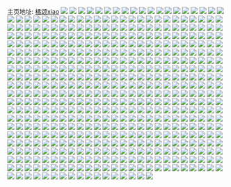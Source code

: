 主页地址: [橘颂xiao](https://weibo.com/u/1748708812) 
![](https://wx4.sinaimg.cn/mw2000/683b2dccly1ginzg2gzsbj23282ao4qt.jpg) 
![](https://wx4.sinaimg.cn/mw2000/683b2dccly1ginzg3g1fjj21hc0u0e81.jpg) 
![](https://wx4.sinaimg.cn/mw2000/683b2dccly1ginzgiecjvj23282ao4qu.jpg) 
![](https://wx4.sinaimg.cn/mw2000/683b2dccly1ginzg4kbxdj23282aox6r.jpg) 
![](https://wx4.sinaimg.cn/mw2000/683b2dccly1ginzg5xb0jj23282ao7wj.jpg) 
![](https://wx4.sinaimg.cn/mw2000/683b2dccly1ginzg8r77pj23282ao7wj.jpg) 
![](https://wx4.sinaimg.cn/mw2000/683b2dccly1ginzga0a7oj23282aox6q.jpg) 
![](https://wx4.sinaimg.cn/mw2000/683b2dccly1ginzgc9vyhj23282aokjm.jpg) 
![](https://wx4.sinaimg.cn/mw2000/683b2dccly1ginzgjbw60j23282aoqv6.jpg) 
![](https://wx4.sinaimg.cn/mw2000/683b2dccly1ginzgertktj23282ao7wj.jpg) 
![](https://wx4.sinaimg.cn/mw2000/683b2dccly1gimufckkmzj23282aox6p.jpg) 
![](https://wx4.sinaimg.cn/mw2000/683b2dccly1gimufe2y69j24cg39cu0z.jpg) 
![](https://wx4.sinaimg.cn/mw2000/683b2dccly1gimuff2u7xj23k02o0x6p.jpg) 
![](https://wx4.sinaimg.cn/mw2000/683b2dccly1gimuffwxvaj23k02o0x6p.jpg) 
![](https://wx4.sinaimg.cn/mw2000/683b2dccly1gimuflzprmj22ao328e86.jpg) 
![](https://wx4.sinaimg.cn/mw2000/683b2dccly1gimufgrvrsj22o03k0u0y.jpg) 
![](https://wx4.sinaimg.cn/mw2000/683b2dccly1gimufi2r20j22ao328kjp.jpg) 
![](https://wx4.sinaimg.cn/mw2000/683b2dccly1gimufkgob4j22ao328nph.jpg) 
![](https://wx4.sinaimg.cn/mw2000/683b2dccly1gimufnh5wrj23282ao4qt.jpg) 
![](https://wx4.sinaimg.cn/mw2000/683b2dccly1gikpgepx9mj23282aoe82.jpg) 
![](https://wx4.sinaimg.cn/mw2000/683b2dccly1gikpghofvuj23282aohdv.jpg) 
![](https://wx4.sinaimg.cn/mw2000/683b2dccly1gikpgka3pdj22io1w0x6s.jpg) 
![](https://wx4.sinaimg.cn/mw2000/683b2dccly1gijnzu9blbj22io1w07wk.jpg) 
![](https://wx4.sinaimg.cn/mw2000/683b2dccly1gijnzvn72kj22io1w04qr.jpg) 
![](https://wx4.sinaimg.cn/mw2000/683b2dccly1giiiyoftpfj22io1w0u0z.jpg) 
![](https://wx4.sinaimg.cn/mw2000/683b2dccly1giiiypvbexj22io1w0b2b.jpg) 
![](https://wx4.sinaimg.cn/mw2000/683b2dccly1giiiys1yrsj23282aox6q.jpg) 
![](https://wx4.sinaimg.cn/mw2000/683b2dccly1giiiyui6wej23282ao7wj.jpg) 
![](https://wx4.sinaimg.cn/mw2000/683b2dccly1giiiyws9sfj23282aoe83.jpg) 
![](https://wx4.sinaimg.cn/mw2000/683b2dccly1giiiyyjg7ij23282ao7wj.jpg) 
![](https://wx4.sinaimg.cn/mw2000/683b2dccly1giiiz0w880j23282aoqv6.jpg) 
![](https://wx4.sinaimg.cn/mw2000/683b2dccly1giiiz2hvozj23282ao7wj.jpg) 
![](https://wx4.sinaimg.cn/mw2000/683b2dccly1giiiz3vxe7j20u01hce81.jpg) 
![](https://wx4.sinaimg.cn/mw2000/683b2dccly1gienobnz1sj21hc0u0e81.jpg) 
![](https://wx4.sinaimg.cn/mw2000/683b2dccly1gienoczp8dj22io1w0e84.jpg) 
![](https://wx4.sinaimg.cn/mw2000/683b2dccly1gienoeggmpj22o03k0x6q.jpg) 
![](https://wx4.sinaimg.cn/mw2000/683b2dccly1gidny8hb0bj22io1w0kjn.jpg) 
![](https://wx4.sinaimg.cn/mw2000/683b2dccly1gidny9ye9hj23282aohdu.jpg) 
![](https://wx4.sinaimg.cn/mw2000/683b2dccly1gib1k1yysuj21hc1z4npe.jpg) 
![](https://wx4.sinaimg.cn/mw2000/683b2dccly1gib1k2ul9xj21hc1z4e82.jpg) 
![](https://wx4.sinaimg.cn/mw2000/683b2dccly1gib1k3xbpyj21hc1z47wi.jpg) 
![](https://wx4.sinaimg.cn/mw2000/683b2dccly1giaz5iqqkwj21hc0u0hdt.jpg) 
![](https://wx4.sinaimg.cn/mw2000/683b2dccly1gia3ablj0dj21w02iox6q.jpg) 
![](https://wx4.sinaimg.cn/mw2000/683b2dccly1gia3ad06jtj22ao2hi7wj.jpg) 
![](https://wx4.sinaimg.cn/mw2000/683b2dccly1gi2djl735hj21hc0u0qv5.jpg) 
![](https://wx4.sinaimg.cn/mw2000/683b2dccly1gi2djlu2mdj20u01hckjl.jpg) 
![](https://wx4.sinaimg.cn/mw2000/683b2dccly1gi2djmteelj22o03k0x6q.jpg) 
![](https://wx4.sinaimg.cn/mw2000/683b2dccly1gi2djostgnj22o03k0x6s.jpg) 
![](https://wx4.sinaimg.cn/mw2000/683b2dccly1gi2dlcnnftj23282ao7wj.jpg) 
![](https://wx4.sinaimg.cn/mw2000/683b2dccly1gi2djrvx07j23282aob2a.jpg) 
![](https://wx4.sinaimg.cn/mw2000/683b2dccly1gi2djqzgyfj23282aoe82.jpg) 
![](https://wx4.sinaimg.cn/mw2000/683b2dccly1gi2dju0mfqj23282aou0y.jpg) 
![](https://wx4.sinaimg.cn/mw2000/683b2dccly1gi2djpymnlj23282aox6p.jpg) 
![](https://wx4.sinaimg.cn/mw2000/683b2dccly1ghze4b1hfsj21z41hc4qq.jpg) 
![](https://wx4.sinaimg.cn/mw2000/683b2dccly1ghze4bhhesj21400u0119.jpg) 
![](https://wx4.sinaimg.cn/mw2000/683b2dccly1ghr9sm37mlj21hc0u0qv5.jpg) 
![](https://wx4.sinaimg.cn/mw2000/683b2dccly1ghr9so6577j23282aoe82.jpg) 
![](https://wx4.sinaimg.cn/mw2000/683b2dccly1ghr9sn52obj23282aohdu.jpg) 
![](https://wx4.sinaimg.cn/mw2000/683b2dccly1ghr9sqmlitj22ao328x6t.jpg) 
![](https://wx4.sinaimg.cn/mw2000/683b2dccly1ghr9ssfx33j23282aox6r.jpg) 
![](https://wx4.sinaimg.cn/mw2000/683b2dccly1ghr9stgjvhj20u01hcb29.jpg) 
![](https://wx4.sinaimg.cn/mw2000/683b2dccly1ghirv12t33j21hc0u0e81.jpg) 
![](https://wx4.sinaimg.cn/mw2000/683b2dccly1ghirv1pjn2j20u01hce81.jpg) 
![](https://wx4.sinaimg.cn/mw2000/683b2dccly1ghirv6dvj9j23282ao4qr.jpg) 
![](https://wx4.sinaimg.cn/mw2000/683b2dccly1ghirv4lbmjj23282aob2b.jpg) 
![](https://wx4.sinaimg.cn/mw2000/683b2dccly1ghirv72m1ej20u01hcb29.jpg) 
![](https://wx4.sinaimg.cn/mw2000/683b2dccly1ghirv3hc8jj22io1w07wi.jpg) 
![](https://wx4.sinaimg.cn/mw2000/683b2dccly1ghirv8oh2fj22io1w04qs.jpg) 
![](https://wx4.sinaimg.cn/mw2000/683b2dccly1ghirvalg1cj22ao328nph.jpg) 
![](https://wx4.sinaimg.cn/mw2000/683b2dccly1ghirvcj3drj22io1w0qv8.jpg) 
![](https://wx4.sinaimg.cn/mw2000/683b2dccly1gh6pozq1y7j23282aoe82.jpg) 
![](https://wx4.sinaimg.cn/mw2000/683b2dccly1ggqmx6voolj21401hcx6p.jpg) 
![](https://wx4.sinaimg.cn/mw2000/683b2dccly1ggqmxa53zkj21401hcx6p.jpg) 
![](https://wx4.sinaimg.cn/mw2000/683b2dccly1ggqmxay8nmj20u01hce81.jpg) 
![](https://wx4.sinaimg.cn/mw2000/683b2dccly1ggqmxbs0wcj21hc0u0e81.jpg) 
![](https://wx4.sinaimg.cn/mw2000/683b2dccly1ggqmx904boj22io1w0u10.jpg) 
![](https://wx4.sinaimg.cn/mw2000/683b2dccly1ggqmxcz5pmj20u01hchdt.jpg) 
![](https://wx4.sinaimg.cn/mw2000/683b2dccly1ggqmyew3oxj21hc0u0b29.jpg) 
![](https://wx4.sinaimg.cn/mw2000/683b2dccly1ggqmyfzcr4j22ao328e82.jpg) 
![](https://wx4.sinaimg.cn/mw2000/683b2dccly1ggqmyh6q33j20u01hckjl.jpg) 
![](https://wx4.sinaimg.cn/mw2000/683b2dccly1ggmyqmbpbsj21401hcnpd.jpg) 
![](https://wx4.sinaimg.cn/mw2000/683b2dccly1ggmyqntt0zj22ao328npe.jpg) 
![](https://wx4.sinaimg.cn/mw2000/683b2dccly1ggmyqoi82tj21hc0u04qp.jpg) 
![](https://wx4.sinaimg.cn/mw2000/683b2dccly1ggmyqpgrquj21hc0u0qv5.jpg) 
![](https://wx4.sinaimg.cn/mw2000/683b2dccly1ggmyqscpdbj23282aokjo.jpg) 
![](https://wx4.sinaimg.cn/mw2000/683b2dccly1ggmyqqmgfrj22ao328npe.jpg) 
![](https://wx4.sinaimg.cn/mw2000/683b2dccly1ggmyqtjhvfj23282ao7wi.jpg) 
![](https://wx4.sinaimg.cn/mw2000/683b2dccly1ggmyqv7ybgj23282ao7wk.jpg) 
![](https://wx4.sinaimg.cn/mw2000/683b2dccly1ggmyqw6hmaj23282aoe82.jpg) 
![](https://wx4.sinaimg.cn/mw2000/683b2dccly1gg7aa5tbivj20u01401kx.jpg) 
![](https://wx4.sinaimg.cn/mw2000/683b2dccly1gg7aa6h99ej21400u01kx.jpg) 
![](https://wx4.sinaimg.cn/mw2000/683b2dccly1gg7aa7bqvtj21400u04qp.jpg) 
![](https://wx4.sinaimg.cn/mw2000/683b2dccly1gg7aa7qat7j20u01407hv.jpg) 
![](https://wx4.sinaimg.cn/mw2000/683b2dccly1gg7aa8ractj21o0190b2a.jpg) 
![](https://wx4.sinaimg.cn/mw2000/683b2dccly1gg7aa9xsnhj23282aoe82.jpg) 
![](https://wx4.sinaimg.cn/mw2000/683b2dccly1gg2akoivj2j21400u04qp.jpg) 
![](https://wx4.sinaimg.cn/mw2000/683b2dccly1gg2akljshlj21400u07wh.jpg) 
![](https://wx4.sinaimg.cn/mw2000/683b2dccly1gg2aklz6oaj21400u0b1o.jpg) 
![](https://wx4.sinaimg.cn/mw2000/683b2dccly1gg2akmiasbj21400u01kx.jpg) 
![](https://wx4.sinaimg.cn/mw2000/683b2dccly1gg2akn0z74j21400u04qp.jpg) 
![](https://wx4.sinaimg.cn/mw2000/683b2dccly1gg2akngt9wj21401hchdt.jpg) 
![](https://wx4.sinaimg.cn/mw2000/683b2dccly1gfrkkfm2kvj21400u04qp.jpg) 
![](https://wx4.sinaimg.cn/mw2000/683b2dccly1gfrkkg7y5gj21400u01kx.jpg) 
![](https://wx4.sinaimg.cn/mw2000/683b2dccly1gfrkkgppwrj21400u01kx.jpg) 
![](https://wx4.sinaimg.cn/mw2000/683b2dccly1gfqwlgnu0ij20u0140e79.jpg) 
![](https://wx4.sinaimg.cn/mw2000/683b2dccly1gfqwlh6rkgj21400u04qp.jpg) 
![](https://wx4.sinaimg.cn/mw2000/683b2dccly1gfqwljagboj22ao328b2c.jpg) 
![](https://wx4.sinaimg.cn/mw2000/683b2dccly1gfqwm7xvc3j20u01qcjxa.jpg) 
![](https://wx4.sinaimg.cn/mw2000/683b2dccly1gfqwlqirh2j21400u0afo.jpg) 
![](https://wx4.sinaimg.cn/mw2000/683b2dccly1gfqwlyb01aj21400u0dlq.jpg) 
![](https://wx4.sinaimg.cn/mw2000/683b2dccly1gfqwlkkjckj22ao328e82.jpg) 
![](https://wx4.sinaimg.cn/mw2000/683b2dccly1gfqwlrv1whj23282aonpd.jpg) 
![](https://wx4.sinaimg.cn/mw2000/683b2dccly1gfqwlvk5tsj22ao328e82.jpg) 
![](https://wx4.sinaimg.cn/mw2000/683b2dccly1gfqwlhpruwj20u01401kx.jpg) 
![](https://wx4.sinaimg.cn/mw2000/683b2dccly1gfqwlt9769j22ao328kjm.jpg) 
![](https://wx4.sinaimg.cn/mw2000/683b2dccly1gfqt29ln57j23282ao7wi.jpg) 
![](https://wx4.sinaimg.cn/mw2000/683b2dccly1gfqt2ag29nj23282ao1ky.jpg) 
![](https://wx4.sinaimg.cn/mw2000/683b2dccly1gfqt2c1bthj23282aox6q.jpg) 
![](https://wx4.sinaimg.cn/mw2000/683b2dccly1gfhqwtwuoij22ao328qv7.jpg) 
![](https://wx4.sinaimg.cn/mw2000/683b2dccly1gfhqwvdo6qj22ao328u0z.jpg) 
![](https://wx4.sinaimg.cn/mw2000/683b2dccly1gfhqww78twj21400u07sh.jpg) 
![](https://wx4.sinaimg.cn/mw2000/683b2dccly1gfhqwwiq6bj21400u0442.jpg) 
![](https://wx4.sinaimg.cn/mw2000/683b2dccly1gfhqwxhvn9j21400u0qks.jpg) 
![](https://wx4.sinaimg.cn/mw2000/683b2dccly1gfhqwx2staj21400u078n.jpg) 
![](https://wx4.sinaimg.cn/mw2000/683b2dccly1gfhqwyqe11j21hc140b29.jpg) 
![](https://wx4.sinaimg.cn/mw2000/683b2dccly1gfhqx05qmuj21401hchdt.jpg) 
![](https://wx4.sinaimg.cn/mw2000/683b2dccly1gfhqx2vxv7j20qo0k0tcm.jpg) 
![](https://wx4.sinaimg.cn/mw2000/683b2dccly1gfg04x43ssj23282ao7wi.jpg) 
![](https://wx4.sinaimg.cn/mw2000/683b2dccly1gfg04ybdvxj23282ao7wi.jpg) 
![](https://wx4.sinaimg.cn/mw2000/683b2dccly1gfajzyfgjdj21400u0b29.jpg) 
![](https://wx4.sinaimg.cn/mw2000/683b2dccly1gfak01ejssj22ao328hdz.jpg) 
![](https://wx4.sinaimg.cn/mw2000/683b2dccly1gfak036de2j23282ao7wm.jpg) 
![](https://wx4.sinaimg.cn/mw2000/683b2dccly1gfak04g0nlj23282ao1kz.jpg) 
![](https://wx4.sinaimg.cn/mw2000/683b2dccly1gfak05grwhj22ao328e82.jpg) 
![](https://wx4.sinaimg.cn/mw2000/683b2dccly1gfak09d4lyj24cg39cu11.jpg) 
![](https://wx4.sinaimg.cn/mw2000/683b2dccly1gf7iiwmvlej22ao328kjq.jpg) 
![](https://wx4.sinaimg.cn/mw2000/683b2dccly1gf7iixt1mdj21400u0e4n.jpg) 
![](https://wx4.sinaimg.cn/mw2000/683b2dccly1gf7iiygje0j21400u01kx.jpg) 
![](https://wx4.sinaimg.cn/mw2000/683b2dccly1gf7iiyytyyj21400u0kcw.jpg) 
![](https://wx4.sinaimg.cn/mw2000/683b2dccly1gf7iizep86j21400u04mv.jpg) 
![](https://wx4.sinaimg.cn/mw2000/683b2dccly1gf7iiztldgj21400u0e3c.jpg) 
![](https://wx4.sinaimg.cn/mw2000/683b2dccly1gf6w8b7jpdj21400u0nob.jpg) 
![](https://wx4.sinaimg.cn/mw2000/683b2dccly1gf6w8bveewj20u0140tur.jpg) 
![](https://wx4.sinaimg.cn/mw2000/683b2dccly1gf6w8cuxd9j21400u01kx.jpg) 
![](https://wx4.sinaimg.cn/mw2000/683b2dccly1gf5zcer0l8j20u014076x.jpg) 
![](https://wx4.sinaimg.cn/mw2000/683b2dccly1gf5zcjbo4ej21400u0ad8.jpg) 
![](https://wx4.sinaimg.cn/mw2000/683b2dccly1gf5fkua2lxj23282ao7wm.jpg) 
![](https://wx4.sinaimg.cn/mw2000/683b2dccly1gf5fkvdpdxj23282aokjl.jpg) 
![](https://wx4.sinaimg.cn/mw2000/683b2dccly1gf5fkxrkvcj23282aohdy.jpg) 
![](https://wx4.sinaimg.cn/mw2000/683b2dccly1gf5fl02ek6j23282ao1l0.jpg) 
![](https://wx4.sinaimg.cn/mw2000/683b2dccly1gf5fl1otjsj24cg39c4qt.jpg) 
![](https://wx4.sinaimg.cn/mw2000/683b2dccly1gf5fl2sgt0j23282aoe82.jpg) 
![](https://wx4.sinaimg.cn/mw2000/683b2dccly1gf4kd3d0m4j21400u07a0.jpg) 
![](https://wx4.sinaimg.cn/mw2000/683b2dccly1gf4kbsdcc3j21400u01kx.jpg) 
![](https://wx4.sinaimg.cn/mw2000/683b2dccly1gf4kbswcnhj20u01401kx.jpg) 
![](https://wx4.sinaimg.cn/mw2000/683b2dccly1gf4kbtuq6bj20u01401kx.jpg) 
![](https://wx4.sinaimg.cn/mw2000/683b2dccly1gf4kcu9fn4j21400u0wl4.jpg) 
![](https://wx4.sinaimg.cn/mw2000/683b2dccly1gf4kcpk8y0j20qo0k078a.jpg) 
![](https://wx4.sinaimg.cn/mw2000/683b2dccly1gf4kbvizz3j22io1w0x6p.jpg) 
![](https://wx4.sinaimg.cn/mw2000/683b2dccly1gf4kbwka9gj22io1w0qv6.jpg) 
![](https://wx4.sinaimg.cn/mw2000/683b2dccly1gf4kbxr59nj22ao3281kz.jpg) 
![](https://wx4.sinaimg.cn/mw2000/683b2dccly1gezx676onij23282aou0x.jpg) 
![](https://wx4.sinaimg.cn/mw2000/683b2dccly1gezx61zt2rj22ao328hdu.jpg) 
![](https://wx4.sinaimg.cn/mw2000/683b2dccly1gezx62w94ij22ao328npe.jpg) 
![](https://wx4.sinaimg.cn/mw2000/683b2dccly1gezx63x5iej22ao328kjm.jpg) 
![](https://wx4.sinaimg.cn/mw2000/683b2dccly1gezx64zl7pj22ao328qv6.jpg) 
![](https://wx4.sinaimg.cn/mw2000/683b2dccly1gezx668mqfj23282aokjn.jpg) 
![](https://wx4.sinaimg.cn/mw2000/683b2dccly1gez6zrrkvuj20u01qcakz.jpg) 
![](https://wx4.sinaimg.cn/mw2000/683b2dccly1geyq9cshxej22ao328npe.jpg) 
![](https://wx4.sinaimg.cn/mw2000/683b2dccly1geyq9eumvuj22ao328kjm.jpg) 
![](https://wx4.sinaimg.cn/mw2000/683b2dccly1geyq9gf6zgj22ao328npe.jpg) 
![](https://wx4.sinaimg.cn/mw2000/683b2dccly1geyq9hz6gpj22ao328b2a.jpg) 
![](https://wx4.sinaimg.cn/mw2000/683b2dccly1geyq9irlprj21400u0qtc.jpg) 
![](https://wx4.sinaimg.cn/mw2000/683b2dccly1geyq9jho20j21400u01kx.jpg) 
![](https://wx4.sinaimg.cn/mw2000/683b2dccly1gewwnfyt3zj23282aohdv.jpg) 
![](https://wx4.sinaimg.cn/mw2000/683b2dccly1gewwnhbasgj23282aou0x.jpg) 
![](https://wx4.sinaimg.cn/mw2000/683b2dccly1gewwniqdg4j23282ao7wi.jpg) 
![](https://wx4.sinaimg.cn/mw2000/683b2dccly1gewwnj78uoj20qo0k0mzv.jpg) 
![](https://wx4.sinaimg.cn/mw2000/683b2dccly1gewwnjlmtcj20u01401c5.jpg) 
![](https://wx4.sinaimg.cn/mw2000/683b2dccly1gewwnk2f63j20u0140x5h.jpg) 
![](https://wx4.sinaimg.cn/mw2000/683b2dccly1gevc0yhp5cj22ao3284qr.jpg) 
![](https://wx4.sinaimg.cn/mw2000/683b2dccly1gevc10nw38j23282aoe82.jpg) 
![](https://wx4.sinaimg.cn/mw2000/683b2dccly1gevc0zq0s2j23282ao1kz.jpg) 
![](https://wx4.sinaimg.cn/mw2000/683b2dccly1gevc122e2vj239c4cg1l0.jpg) 
![](https://wx4.sinaimg.cn/mw2000/683b2dccly1gevc14a8ddj23282aokjm.jpg) 
![](https://wx4.sinaimg.cn/mw2000/683b2dccly1gevc1603ssj23282ao7wi.jpg) 
![](https://wx4.sinaimg.cn/mw2000/683b2dccly1getbwh7agej20u0140nmz.jpg) 
![](https://wx4.sinaimg.cn/mw2000/683b2dccly1getbwhmzwlj20u0140qtr.jpg) 
![](https://wx4.sinaimg.cn/mw2000/683b2dccly1getbwjmgytj20u0140x6l.jpg) 
![](https://wx4.sinaimg.cn/mw2000/683b2dccly1getbwioxgaj22ao328kjm.jpg) 
![](https://wx4.sinaimg.cn/mw2000/683b2dccly1gerrquysm2j20u0140qqt.jpg) 
![](https://wx4.sinaimg.cn/mw2000/683b2dccly1gerrqve6v7j20u0140h95.jpg) 
![](https://wx4.sinaimg.cn/mw2000/683b2dccly1gerrqvyax3j20u0140kg5.jpg) 
![](https://wx4.sinaimg.cn/mw2000/683b2dccly1geqfib9rquj23282aonpd.jpg) 
![](https://wx4.sinaimg.cn/mw2000/683b2dccly1geqficd8f0j23282aoqv5.jpg) 
![](https://wx4.sinaimg.cn/mw2000/683b2dccly1geqfid8n6aj23282aoqv5.jpg) 
![](https://wx4.sinaimg.cn/mw2000/683b2dccly1geoxrg4exyj215o1qiu0x.jpg) 
![](https://wx4.sinaimg.cn/mw2000/683b2dccly1gemq8ewfgkj21400u04qp.jpg) 
![](https://wx4.sinaimg.cn/mw2000/683b2dccly1gemq9303zrj21400u01kx.jpg) 
![](https://wx4.sinaimg.cn/mw2000/683b2dccly1gemq8i6s73j22ao328kjm.jpg) 
![](https://wx4.sinaimg.cn/mw2000/683b2dccly1gemq8gzor8j22ao328npg.jpg) 
![](https://wx4.sinaimg.cn/mw2000/683b2dccly1gemq92b369j21400u01kx.jpg) 
![](https://wx4.sinaimg.cn/mw2000/683b2dccly1gemqaw4e0ij20u0140kew.jpg) 
![](https://wx4.sinaimg.cn/mw2000/683b2dccly1gejwm0vebnj21400u01ka.jpg) 
![](https://wx4.sinaimg.cn/mw2000/683b2dccly1gejwm2snetj23282aou0z.jpg) 
![](https://wx4.sinaimg.cn/mw2000/683b2dccly1gejwm57td3j23282ao7wk.jpg) 
![](https://wx4.sinaimg.cn/mw2000/683b2dccly1gejwm6w9zmj22ao3281kz.jpg) 
![](https://wx4.sinaimg.cn/mw2000/683b2dccly1gejwm7u7h4j23282aoqv5.jpg) 
![](https://wx4.sinaimg.cn/mw2000/683b2dccly1gejwm8syomj22yi27wkjm.jpg) 
![](https://wx4.sinaimg.cn/mw2000/683b2dccly1gejwmabtt6j23282aou0z.jpg) 
![](https://wx4.sinaimg.cn/mw2000/683b2dccly1gejwmc734dj24cg39c1l0.jpg) 
![](https://wx4.sinaimg.cn/mw2000/683b2dccly1gejwmdtl0mj22ao3281l0.jpg) 
![](https://wx4.sinaimg.cn/mw2000/683b2dccly1geggxxlfkoj20u0140b0x.jpg) 
![](https://wx4.sinaimg.cn/mw2000/683b2dccly1geggy1y4a6j21400u0428.jpg) 
![](https://wx4.sinaimg.cn/mw2000/683b2dccly1geggxzci8qj23282ao4qr.jpg) 
![](https://wx4.sinaimg.cn/mw2000/683b2dccly1geggy0cl3aj23282ao4qq.jpg) 
![](https://wx4.sinaimg.cn/mw2000/683b2dccly1geggy3bv6wj23282aohdu.jpg) 
![](https://wx4.sinaimg.cn/mw2000/683b2dccly1geggy3y0wtj20u0140jwc.jpg) 
![](https://wx4.sinaimg.cn/mw2000/683b2dccly1gef234zjrlj231442xqv6.jpg) 
![](https://wx4.sinaimg.cn/mw2000/683b2dccly1gef2306nnfj21hc1z47wi.jpg) 
![](https://wx4.sinaimg.cn/mw2000/683b2dccly1gedvmo3tc0j21hc1z4npe.jpg) 
![](https://wx4.sinaimg.cn/mw2000/683b2dccly1gedvmpcqmmj21400u01kx.jpg) 
![](https://wx4.sinaimg.cn/mw2000/683b2dccly1gedvmpqo07j21400u04os.jpg) 
![](https://wx4.sinaimg.cn/mw2000/683b2dccly1gedvmq84umj20u01401kx.jpg) 
![](https://wx4.sinaimg.cn/mw2000/683b2dccly1gedvnhwaojj21400u0tb7.jpg) 
![](https://wx4.sinaimg.cn/mw2000/683b2dccly1gedvokc3dqj21400u0ter.jpg) 
![](https://wx4.sinaimg.cn/mw2000/683b2dccly1gec8n8cxkaj23282aonpd.jpg) 
![](https://wx4.sinaimg.cn/mw2000/683b2dccly1gebwypjiqmj20u01401kx.jpg) 
![](https://wx4.sinaimg.cn/mw2000/683b2dccly1gebm6g37vwj21hc1z47wi.jpg) 
![](https://wx4.sinaimg.cn/mw2000/683b2dccly1gebm6lgm0vj23282ao7wl.jpg) 
![](https://wx4.sinaimg.cn/mw2000/683b2dccly1gebm6iv946j24cg39c4qs.jpg) 
![](https://wx4.sinaimg.cn/mw2000/683b2dccly1gebm6nwqelj23282aokjp.jpg) 
![](https://wx4.sinaimg.cn/mw2000/683b2dccly1gebm6pm969j20u0140hdd.jpg) 
![](https://wx4.sinaimg.cn/mw2000/683b2dccly1gebm6rs5phj22ao328qv9.jpg) 
![](https://wx4.sinaimg.cn/mw2000/683b2dccly1ge9h786d80j21400u0qux.jpg) 
![](https://wx4.sinaimg.cn/mw2000/683b2dccly1ge9h78plzaj21400u0b29.jpg) 
![](https://wx4.sinaimg.cn/mw2000/683b2dccly1ge9h799925j21400u07wh.jpg) 
![](https://wx4.sinaimg.cn/mw2000/683b2dccly1ge9h79nex1j21400u01in.jpg) 
![](https://wx4.sinaimg.cn/mw2000/683b2dccly1ge9h7a7smej21400u07uz.jpg) 
![](https://wx4.sinaimg.cn/mw2000/683b2dccly1ge9h7aok2fj20u01404qp.jpg) 
![](https://wx4.sinaimg.cn/mw2000/683b2dccly1ge9h7k2g5wj21400u0wil.jpg) 
![](https://wx4.sinaimg.cn/mw2000/683b2dccly1ge9h7cojfoj22ao3284qq.jpg) 
![](https://wx4.sinaimg.cn/mw2000/683b2dccly1ge9h7dt7l6j22ao3287wj.jpg) 
![](https://wx4.sinaimg.cn/mw2000/683b2dccly1ge63f2ug13j21400u0qq0.jpg) 
![](https://wx4.sinaimg.cn/mw2000/683b2dccly1ge63f3gp66j20u0140qqk.jpg) 
![](https://wx4.sinaimg.cn/mw2000/683b2dccly1ge63f5hy0yj22ao328kjn.jpg) 
![](https://wx4.sinaimg.cn/mw2000/683b2dccly1ge63f7iukvj23282aonpf.jpg) 
![](https://wx4.sinaimg.cn/mw2000/683b2dccly1ge63f9hd6dj23282ao7wi.jpg) 
![](https://wx4.sinaimg.cn/mw2000/683b2dccly1ge63fbg07tj22ao328b2a.jpg) 
![](https://wx4.sinaimg.cn/mw2000/683b2dccly1ge3nkr8rraj20u0140nlw.jpg) 
![](https://wx4.sinaimg.cn/mw2000/683b2dccly1ge3nkrnmscj20u01407s5.jpg) 
![](https://wx4.sinaimg.cn/mw2000/683b2dccly1ge3nks4cntj20u01407tz.jpg) 
![](https://wx4.sinaimg.cn/mw2000/683b2dccly1ge3nkslzt4j20u0140qsc.jpg) 
![](https://wx4.sinaimg.cn/mw2000/683b2dccly1ge3nkti8qdj20u01401i2.jpg) 
![](https://wx4.sinaimg.cn/mw2000/683b2dccly1ge3nku1pbmj20u0140e37.jpg) 
![](https://wx4.sinaimg.cn/mw2000/683b2dccly1ge04t8hrimj21400u07wh.jpg) 
![](https://wx4.sinaimg.cn/mw2000/683b2dccly1ge04ta1kpvj20u01404qp.jpg) 
![](https://wx4.sinaimg.cn/mw2000/683b2dccly1ge04takwdrj20u01407wh.jpg) 
![](https://wx4.sinaimg.cn/mw2000/683b2dccly1ge04tb7hz6j21400u07wh.jpg) 
![](https://wx4.sinaimg.cn/mw2000/683b2dccly1ge04tbsj6gj21400u07wh.jpg) 
![](https://wx4.sinaimg.cn/mw2000/683b2dccly1ge04tnxtyxj23282aox6p.jpg) 
![](https://wx4.sinaimg.cn/mw2000/683b2dccly1gdz8lduunoj21400u0tg6.jpg) 
![](https://wx4.sinaimg.cn/mw2000/683b2dccly1gdz8lo3x24j21400u0q7f.jpg) 
![](https://wx4.sinaimg.cn/mw2000/683b2dccly1gdz4t4j113j20u01401kx.jpg) 
![](https://wx4.sinaimg.cn/mw2000/683b2dccly1gdz4t53sopj20u0140azm.jpg) 
![](https://wx4.sinaimg.cn/mw2000/683b2dccly1gdz4t5u244j20u01401kx.jpg) 
![](https://wx4.sinaimg.cn/mw2000/683b2dccly1gdz4uh7me9j23282aokjl.jpg) 
![](https://wx4.sinaimg.cn/mw2000/683b2dccly1gdz4tb12nwj21400u0th0.jpg) 
![](https://wx4.sinaimg.cn/mw2000/683b2dccly1gdz4t7wtimj23282aob2a.jpg) 
![](https://wx4.sinaimg.cn/mw2000/683b2dccly1gdto4bm8r6j20u0140nmo.jpg) 
![](https://wx4.sinaimg.cn/mw2000/683b2dccly1gdto4cevioj20u0140tzd.jpg) 
![](https://wx4.sinaimg.cn/mw2000/683b2dccly1gdto4eo5bnj20u0140x4c.jpg) 
![](https://wx4.sinaimg.cn/mw2000/683b2dccly1gdto4hasktj22ao3284qt.jpg) 
![](https://wx4.sinaimg.cn/mw2000/683b2dccly1gdto4i2oosj21400u01k2.jpg) 
![](https://wx4.sinaimg.cn/mw2000/683b2dccly1gdto4jnxitj23282aonpf.jpg) 
![](https://wx4.sinaimg.cn/mw2000/683b2dccly1gdto4kz8cqj23282aonpe.jpg) 
![](https://wx4.sinaimg.cn/mw2000/683b2dccly1gdto4mp5arj23282ao7wj.jpg) 
![](https://wx4.sinaimg.cn/mw2000/683b2dccly1gdto4odlwbj23282aoqv5.jpg) 
![](https://wx4.sinaimg.cn/mw2000/683b2dccly1gdr5rqzneaj23282ao4qq.jpg) 
![](https://wx4.sinaimg.cn/mw2000/683b2dccly1gdr5rnkpl0j20u0140e45.jpg) 
![](https://wx4.sinaimg.cn/mw2000/683b2dccly1gdr5sv14pfj22ao328x6r.jpg) 
![](https://wx4.sinaimg.cn/mw2000/683b2dccly1gdr5ro32nzj20u01401gl.jpg) 
![](https://wx4.sinaimg.cn/mw2000/683b2dccly1gdr5rpmsdaj23282ao4qq.jpg) 
![](https://wx4.sinaimg.cn/mw2000/683b2dccly1gdr5sx1aokj20u01401f2.jpg) 
![](https://wx4.sinaimg.cn/mw2000/683b2dccly1gdnqcvlgnfj21901o01ky.jpg) 
![](https://wx4.sinaimg.cn/mw2000/683b2dccly1gdnqcwzj5hj21901o0x6p.jpg) 
![](https://wx4.sinaimg.cn/mw2000/683b2dccly1gdnqcxnwqcj21400u04p9.jpg) 
![](https://wx4.sinaimg.cn/mw2000/683b2dccly1gdnqcz9ww6j21901o0qv5.jpg) 
![](https://wx4.sinaimg.cn/mw2000/683b2dccly1gdnqd02hm9j21400u0hcw.jpg) 
![](https://wx4.sinaimg.cn/mw2000/683b2dccly1gdnqd2wwn6j21400u01i6.jpg) 
![](https://wx4.sinaimg.cn/mw2000/683b2dccly1gdnqd2hqnmj21400u0qkh.jpg) 
![](https://wx4.sinaimg.cn/mw2000/683b2dccly1gdnqd23a99j21400u0kii.jpg) 
![](https://wx4.sinaimg.cn/mw2000/683b2dccly1gdnqd1fjvuj21o0190b2a.jpg) 
![](https://wx4.sinaimg.cn/mw2000/683b2dccly1gdj9rlehhmj21901o01ky.jpg) 
![](https://wx4.sinaimg.cn/mw2000/683b2dccly1gdj9rmqqblj20u8140u0x.jpg) 
![](https://wx4.sinaimg.cn/mw2000/683b2dccly1gdj9ro41ttj21901o01ky.jpg) 
![](https://wx4.sinaimg.cn/mw2000/683b2dccly1gdj9rpxj79j21901o04qq.jpg) 
![](https://wx4.sinaimg.cn/mw2000/683b2dccly1gdj9ruticbj23282ao1ky.jpg) 
![](https://wx4.sinaimg.cn/mw2000/683b2dccly1gdj9rvyhh3j23282aox6p.jpg) 
![](https://wx4.sinaimg.cn/mw2000/683b2dccly1gdj9rxiualj23282aou0y.jpg) 
![](https://wx4.sinaimg.cn/mw2000/683b2dccly1gdj9rznmetj23282aokjn.jpg) 
![](https://wx4.sinaimg.cn/mw2000/683b2dccly1gdj9s0xz7dj21o0190u0x.jpg) 
![](https://wx4.sinaimg.cn/mw2000/683b2dccly1gdb5zn0gofj20u0140hbv.jpg) 
![](https://wx4.sinaimg.cn/mw2000/683b2dccly1gdb5zngk02j20u0140tuz.jpg) 
![](https://wx4.sinaimg.cn/mw2000/683b2dccly1gdb5zns3h3j20u010x1d1.jpg) 
![](https://wx4.sinaimg.cn/mw2000/683b2dccly1gdb5zo67ubj20u01407tu.jpg) 
![](https://wx4.sinaimg.cn/mw2000/683b2dccly1gdb603buvij23282aob2a.jpg) 
![](https://wx4.sinaimg.cn/mw2000/683b2dccly1gdb5ztj1lzj20u0140ty3.jpg) 
![](https://wx4.sinaimg.cn/mw2000/683b2dccly1gd60kpiwrtj20u01401f5.jpg) 
![](https://wx4.sinaimg.cn/mw2000/683b2dccly1gd60kq51q8j20u01407ov.jpg) 
![](https://wx4.sinaimg.cn/mw2000/683b2dccly1gd60kqtfl5j21400u01k4.jpg) 
![](https://wx4.sinaimg.cn/mw2000/683b2dccly1gd60kra6brj21400u0dyx.jpg) 
![](https://wx4.sinaimg.cn/mw2000/683b2dccly1gcw9xbnr9fj23282aoqv6.jpg) 
![](https://wx4.sinaimg.cn/mw2000/683b2dccly1gcw9xcrusyj23282aokjm.jpg) 
![](https://wx4.sinaimg.cn/mw2000/683b2dccly1gcw9xdqnsfj21o0190qv5.jpg) 
![](https://wx4.sinaimg.cn/mw2000/683b2dccly1gcw9xen7k6j21o0190kjm.jpg) 
![](https://wx4.sinaimg.cn/mw2000/683b2dccly1gcw9xfj5wpj21o0190b2a.jpg) 
![](https://wx4.sinaimg.cn/mw2000/683b2dccly1gcw9xgfugnj21o0190b2a.jpg) 
![](https://wx4.sinaimg.cn/mw2000/683b2dccly1gcw9xh7q4qj21o01904qq.jpg) 
![](https://wx4.sinaimg.cn/mw2000/683b2dccly1gcw9xi01vxj21o0190qv5.jpg) 
![](https://wx4.sinaimg.cn/mw2000/683b2dccly1gcw9xik7csj20u01401ig.jpg) 
![](https://wx4.sinaimg.cn/mw2000/683b2dccly1gctyfy8087j23282aoqv6.jpg) 
![](https://wx4.sinaimg.cn/mw2000/683b2dccly1gccashc38ej21o01907wi.jpg) 
![](https://wx4.sinaimg.cn/mw2000/683b2dccly1gccasib3wgj21o0190b2a.jpg) 
![](https://wx4.sinaimg.cn/mw2000/683b2dccly1gccasji4yrj21o0190qv6.jpg) 
![](https://wx4.sinaimg.cn/mw2000/683b2dccly1gccaskrkpfj21o01904qr.jpg) 
![](https://wx4.sinaimg.cn/mw2000/683b2dccly1gccaslpi5dj21o01907wi.jpg) 
![](https://wx4.sinaimg.cn/mw2000/683b2dccly1gccasmgxjdj21o0190npd.jpg) 
![](https://wx4.sinaimg.cn/mw2000/683b2dccly1gccasfds75j20u0140no9.jpg) 
![](https://wx4.sinaimg.cn/mw2000/683b2dccly1gccaselt4oj20u0140qv0.jpg) 
![](https://wx4.sinaimg.cn/mw2000/683b2dccly1gccasg6r91j21400u0hd4.jpg) 
![](https://wx4.sinaimg.cn/mw2000/683b2dccly1gbobmxiz54j20u0140h8q.jpg) 
![](https://wx4.sinaimg.cn/mw2000/683b2dccly1gbobo770cej20u0140dz8.jpg) 
![](https://wx4.sinaimg.cn/mw2000/683b2dccly1gaucm8o19rj20u0140qtn.jpg) 
![](https://wx4.sinaimg.cn/mw2000/683b2dccly1gaucm99u8yj20u0140u0c.jpg) 
![](https://wx4.sinaimg.cn/mw2000/683b2dccly1gaucmas21hj23282aob2a.jpg) 
![](https://wx4.sinaimg.cn/mw2000/683b2dccly1gaucmeve5nj21400u07wh.jpg) 
![](https://wx4.sinaimg.cn/mw2000/683b2dccly1gaucm9rdicj20u01407ua.jpg) 
![](https://wx4.sinaimg.cn/mw2000/683b2dccly1gaucmc1fytj23282aohdv.jpg) 
![](https://wx4.sinaimg.cn/mw2000/683b2dccly1gaucmd70hsj23282aox6q.jpg) 
![](https://wx4.sinaimg.cn/mw2000/683b2dccly1gaucmdz2aqj21o0190u0x.jpg) 
![](https://wx4.sinaimg.cn/mw2000/683b2dccly1gaucmefdqhj20u0140e31.jpg) 
![](https://wx4.sinaimg.cn/mw2000/683b2dccly1gam4jx2i4yj21400u0b03.jpg) 
![](https://wx4.sinaimg.cn/mw2000/683b2dccly1gam4jysdicj21400u0x1a.jpg) 
![](https://wx4.sinaimg.cn/mw2000/683b2dccly1gam4k07xswj23282aoqv6.jpg) 
![](https://wx4.sinaimg.cn/mw2000/683b2dccly1gam4k2bq8pj23282aox6q.jpg) 
![](https://wx4.sinaimg.cn/mw2000/683b2dccly1gam4k47siqj23282ao1kz.jpg) 
![](https://wx4.sinaimg.cn/mw2000/683b2dccly1gam4k5zfjnj23282aokjm.jpg) 
![](https://wx4.sinaimg.cn/mw2000/683b2dccly1galk22a45dj21400u0b1j.jpg) 
![](https://wx4.sinaimg.cn/mw2000/683b2dccly1gagbc2o9apj20u01401kx.jpg) 
![](https://wx4.sinaimg.cn/mw2000/683b2dccly1gagbc39o4ej20u01404qp.jpg) 
![](https://wx4.sinaimg.cn/mw2000/683b2dccly1gagbc3uu65j20u01401kx.jpg) 
![](https://wx4.sinaimg.cn/mw2000/683b2dccly1gagbc4jkr9j20u0140b29.jpg) 
![](https://wx4.sinaimg.cn/mw2000/683b2dccly1gagbc5ku8fj20u0140k8p.jpg) 
![](https://wx4.sinaimg.cn/mw2000/683b2dccly1gagbc54hz8j20u01404qp.jpg) 
![](https://wx4.sinaimg.cn/mw2000/683b2dccly1gagbc75s1fj21400u01kx.jpg) 
![](https://wx4.sinaimg.cn/mw2000/683b2dccly1gagbecoh89j21400u0dka.jpg) 
![](https://wx4.sinaimg.cn/mw2000/683b2dccly1gagbdb20njj20u01404qp.jpg) 
![](https://wx4.sinaimg.cn/mw2000/683b2dccly1gacezmz828j21o0190b2a.jpg) 
![](https://wx4.sinaimg.cn/mw2000/683b2dccly1gacezorob1j21o0190x6p.jpg) 
![](https://wx4.sinaimg.cn/mw2000/683b2dccly1gacezpsxw7j21o0190qv6.jpg) 
![](https://wx4.sinaimg.cn/mw2000/683b2dccly1gacezrbo9lj21o0190u0y.jpg) 
![](https://wx4.sinaimg.cn/mw2000/683b2dccly1gacezs5emhj21du15i4qq.jpg) 
![](https://wx4.sinaimg.cn/mw2000/683b2dccly1gacezt1yyvj21o0190kjm.jpg) 
![](https://wx4.sinaimg.cn/mw2000/683b2dccly1gacezu00kfj21o0190b2b.jpg) 
![](https://wx4.sinaimg.cn/mw2000/683b2dccly1gacezuv79oj21o01904qq.jpg) 
![](https://wx4.sinaimg.cn/mw2000/683b2dccly1gacezvlt1wj21o01904qq.jpg) 
![](https://wx4.sinaimg.cn/mw2000/683b2dccly1ga92ngpxzej21o0190kjm.jpg) 
![](https://wx4.sinaimg.cn/mw2000/683b2dccly1ga92nhvelij21o0190kjm.jpg) 
![](https://wx4.sinaimg.cn/mw2000/683b2dccly1ga92nj3tm4j21o01901ky.jpg) 
![](https://wx4.sinaimg.cn/mw2000/683b2dccly1ga4mgf0wpej22ao328x6q.jpg) 
![](https://wx4.sinaimg.cn/mw2000/683b2dccly1ga4mgg4fc3j21400u0qr8.jpg) 
![](https://wx4.sinaimg.cn/mw2000/683b2dccly1ga4mgii5ymj21400u01kx.jpg) 
![](https://wx4.sinaimg.cn/mw2000/683b2dccly1ga4mgj8714j23282aox6q.jpg) 
![](https://wx4.sinaimg.cn/mw2000/683b2dccly1ga4mgknb1wj23282ao1kz.jpg) 
![](https://wx4.sinaimg.cn/mw2000/683b2dccly1ga4mgmcpmcj23282ao7wi.jpg) 
![](https://wx4.sinaimg.cn/mw2000/683b2dccly1ga4mgnqvwoj23282aokjm.jpg) 
![](https://wx4.sinaimg.cn/mw2000/683b2dccly1ga4mgpa9c9j23282aou0y.jpg) 
![](https://wx4.sinaimg.cn/mw2000/683b2dccly1ga4mgrcb9yj23282aokjm.jpg) 
![](https://wx4.sinaimg.cn/mw2000/683b2dccly1g9wd2dse0sj21400u0n9h.jpg) 
![](https://wx4.sinaimg.cn/mw2000/683b2dccly1g9wd2ee1sqj23282aou0x.jpg) 
![](https://wx4.sinaimg.cn/mw2000/683b2dccly1g9u4plw7wyj21o0190hdu.jpg) 
![](https://wx4.sinaimg.cn/mw2000/683b2dccly1g9u4pnhopuj21o01907wi.jpg) 
![](https://wx4.sinaimg.cn/mw2000/683b2dccly1g9u4poeiwpj23282aob2a.jpg) 
![](https://wx4.sinaimg.cn/mw2000/683b2dccly1g9u4ppb5zmj23282aonpe.jpg) 
![](https://wx4.sinaimg.cn/mw2000/683b2dccly1g9u4pxo3i1j21400u01kx.jpg) 
![](https://wx4.sinaimg.cn/mw2000/683b2dccly1g9u4py098mj21400u0e2y.jpg) 
![](https://wx4.sinaimg.cn/mw2000/683b2dccly1g9obfoabxrj21901o07wi.jpg) 
![](https://wx4.sinaimg.cn/mw2000/683b2dccly1g9obfp2jhdj22ao2y71ky.jpg) 
![](https://wx4.sinaimg.cn/mw2000/683b2dccly1g9kyysffihj20u01401kx.jpg) 
![](https://wx4.sinaimg.cn/mw2000/683b2dccly1g9kyyt80g3j20u01401kx.jpg) 
![](https://wx4.sinaimg.cn/mw2000/683b2dccly1g9kyytvfkaj20u01407uj.jpg) 
![](https://wx4.sinaimg.cn/mw2000/683b2dccly1g9kyyx235dj21400u04qp.jpg) 
![](https://wx4.sinaimg.cn/mw2000/683b2dccly1g9kyyv8imdj23282aokjm.jpg) 
![](https://wx4.sinaimg.cn/mw2000/683b2dccly1g9kyywaug7j21400u04fv.jpg) 
![](https://wx4.sinaimg.cn/mw2000/683b2dccly1g9kyyxofrpj23282aonpd.jpg) 
![](https://wx4.sinaimg.cn/mw2000/683b2dccly1g9kyyyf6vvj23282aokjl.jpg) 
![](https://wx4.sinaimg.cn/mw2000/683b2dccly1g9kyyzfxt3j23282aonpf.jpg) 
![](https://wx4.sinaimg.cn/mw2000/683b2dccly1g9epkrosmbj20u01404qp.jpg) 
![](https://wx4.sinaimg.cn/mw2000/683b2dccly1g9epksct3ij20u01404qp.jpg) 
![](https://wx4.sinaimg.cn/mw2000/683b2dccly1g9epkswdjnj20u01401iz.jpg) 
![](https://wx4.sinaimg.cn/mw2000/683b2dccly1g9epktfxfcj21400u0tx8.jpg) 
![](https://wx4.sinaimg.cn/mw2000/683b2dccly1g9epkxn0k0j23282aohdu.jpg) 
![](https://wx4.sinaimg.cn/mw2000/683b2dccly1g9epkucyz9j21hc1z4b2a.jpg) 
![](https://wx4.sinaimg.cn/mw2000/683b2dccly1g9epkw2g37j21rh20qx6q.jpg) 
![](https://wx4.sinaimg.cn/mw2000/683b2dccly1g9epkyhdvdj21400u0hau.jpg) 
![](https://wx4.sinaimg.cn/mw2000/683b2dccly1g9epl1fd7zj23282aoe85.jpg) 
![](https://wx4.sinaimg.cn/mw2000/683b2dccly1g9epl36a6tj23282aoe85.jpg) 
![](https://wx4.sinaimg.cn/mw2000/683b2dccly1g9bcz2ln9ej20u0140e81.jpg) 
![](https://wx4.sinaimg.cn/mw2000/683b2dccly1g9bczeq80vj20u0140b29.jpg) 
![](https://wx4.sinaimg.cn/mw2000/683b2dccly1g9bczo83kyj20u0140b29.jpg) 
![](https://wx4.sinaimg.cn/mw2000/683b2dccly1g9bczsxp0dj20u01401kx.jpg) 
![](https://wx4.sinaimg.cn/mw2000/683b2dccly1g994fgxdzmj23282aoqv7.jpg) 
![](https://wx4.sinaimg.cn/mw2000/683b2dccly1g994fms618j23282ao7wj.jpg) 
![](https://wx4.sinaimg.cn/mw2000/683b2dccly1g994fsxkhzj23282aoqv7.jpg) 
![](https://wx4.sinaimg.cn/mw2000/683b2dccly1g994iekl9fj23282aokjn.jpg) 
![](https://wx4.sinaimg.cn/mw2000/683b2dccly1g994ihi9tuj23282ao4qq.jpg) 
![](https://wx4.sinaimg.cn/mw2000/683b2dccly1g994ilpj7nj23282aoe83.jpg) 
![](https://wx4.sinaimg.cn/mw2000/683b2dccly1g94b01or87j23282ao4qr.jpg) 
![](https://wx4.sinaimg.cn/mw2000/683b2dccly1g94b02oxg6j23282ao4qq.jpg) 
![](https://wx4.sinaimg.cn/mw2000/683b2dccly1g94b03oo0wj23282aokjm.jpg) 
![](https://wx4.sinaimg.cn/mw2000/683b2dccly1g94b050zhij23282aox6q.jpg) 
![](https://wx4.sinaimg.cn/mw2000/683b2dccly1g94b05rhpvj21o0190npd.jpg) 
![](https://wx4.sinaimg.cn/mw2000/683b2dccly1g94b06d5phj21o0190npd.jpg) 
![](https://wx4.sinaimg.cn/mw2000/683b2dccly1g94b079kxzj22ao328e82.jpg) 
![](https://wx4.sinaimg.cn/mw2000/683b2dccly1g94b07v7q9j21400u0b1k.jpg) 
![](https://wx4.sinaimg.cn/mw2000/683b2dccly1g94b08r0ywj23282aou0y.jpg) 
![](https://wx4.sinaimg.cn/mw2000/683b2dccly1g91dzrwt3kj22ao328hdx.jpg) 
![](https://wx4.sinaimg.cn/mw2000/683b2dccly1g91dztkrhmj22ao328hdx.jpg) 
![](https://wx4.sinaimg.cn/mw2000/683b2dccly1g91dzwjnykj22ao328u11.jpg) 
![](https://wx4.sinaimg.cn/mw2000/683b2dccly1g91dzyitzpj23281d5kjl.jpg) 
![](https://wx4.sinaimg.cn/mw2000/683b2dccly1g90bwr2dabj23282ao1ky.jpg) 
![](https://wx4.sinaimg.cn/mw2000/683b2dccly1g90bwv0xejj24cg39chdw.jpg) 
![](https://wx4.sinaimg.cn/mw2000/683b2dccly1g90bww9jvij20u01407vh.jpg) 
![](https://wx4.sinaimg.cn/mw2000/683b2dccly1g90bwyp8wej21400u01kx.jpg) 
![](https://wx4.sinaimg.cn/mw2000/683b2dccly1g90bwxvhtqj23282aoqv5.jpg) 
![](https://wx4.sinaimg.cn/mw2000/683b2dccly1g90bwzel1gj20u01407wh.jpg) 
![](https://wx4.sinaimg.cn/mw2000/683b2dccly1g90bxb4wykj20u0140gs2.jpg) 
![](https://wx4.sinaimg.cn/mw2000/683b2dccly1g90bx2busxj21400u04qp.jpg) 
![](https://wx4.sinaimg.cn/mw2000/683b2dccly1g90bx3aceqj217v1o0e81.jpg) 
![](https://wx4.sinaimg.cn/mw2000/683b2dccly1g8w7n6o41xj20u00u00tn.jpg) 
![](https://wx4.sinaimg.cn/mw2000/683b2dccly1g8w7n6y07mj20k00zkwf8.jpg) 
![](https://wx4.sinaimg.cn/mw2000/683b2dccly1g8w7n773raj20k00zkjs9.jpg) 
![](https://wx4.sinaimg.cn/mw2000/683b2dccly1g8vfzype85j21o0190u0x.jpg) 
![](https://wx4.sinaimg.cn/mw2000/683b2dccly1g8vfzxsgl2j21901o0b2a.jpg) 
![](https://wx4.sinaimg.cn/mw2000/683b2dccly1g8vfzzwg9nj23282aohdv.jpg) 
![](https://wx4.sinaimg.cn/mw2000/683b2dccly1g8vfyqmaj7j23282ao1l0.jpg) 
![](https://wx4.sinaimg.cn/mw2000/683b2dccly1g8vfys7nvzj21o01907wj.jpg) 
![](https://wx4.sinaimg.cn/mw2000/683b2dccly1g8vfythoagj21w01f0kjm.jpg) 
![](https://wx4.sinaimg.cn/mw2000/683b2dccly1g8vfyufg01j23282ao7wi.jpg) 
![](https://wx4.sinaimg.cn/mw2000/683b2dccly1g8vg0qxrq8j23282aoqv5.jpg) 
![](https://wx4.sinaimg.cn/mw2000/683b2dccly1g8vg0rk2ctj21400u0x38.jpg) 
![](https://wx4.sinaimg.cn/mw2000/683b2dccly1g8rg7p1xhpj21o0190qv6.jpg) 
![](https://wx4.sinaimg.cn/mw2000/683b2dccly1g8rg7qrbzwj22ao3284qr.jpg) 
![](https://wx4.sinaimg.cn/mw2000/683b2dccly1g8rg7rn8lhj21o0190u0x.jpg) 
![](https://wx4.sinaimg.cn/mw2000/683b2dccly1g8rg7t2wd7j23282aohdv.jpg) 
![](https://wx4.sinaimg.cn/mw2000/683b2dccly1g8rg7u70nlj22ao328npd.jpg) 
![](https://wx4.sinaimg.cn/mw2000/683b2dccly1g8rg7uxidmj21400u01kx.jpg) 
![](https://wx4.sinaimg.cn/mw2000/683b2dccly1g8qb7dh862j21z41hc7wi.jpg) 
![](https://wx4.sinaimg.cn/mw2000/683b2dccly1g8qb7efwiaj21o01901ky.jpg) 
![](https://wx4.sinaimg.cn/mw2000/683b2dccly1g8qb7ex3nzj215o1qi7wh.jpg) 
![](https://wx4.sinaimg.cn/mw2000/683b2dccly1g8ojcggnk1j21400u0trs.jpg) 
![](https://wx4.sinaimg.cn/mw2000/683b2dccly1g8ojcgstkuj21400u0tqi.jpg) 
![](https://wx4.sinaimg.cn/mw2000/683b2dccly1g8ojch55w1j21400u0h3p.jpg) 
![](https://wx4.sinaimg.cn/mw2000/683b2dccly1g8ojchgoh6j21400u0kak.jpg) 
![](https://wx4.sinaimg.cn/mw2000/683b2dccly1g8n775etitj23282aou0y.jpg) 
![](https://wx4.sinaimg.cn/mw2000/683b2dccly1g8mfr0398tj21hc1ztnpe.jpg) 
![](https://wx4.sinaimg.cn/mw2000/683b2dccly1g8mfr1e9zvj23282aou0x.jpg) 
![](https://wx4.sinaimg.cn/mw2000/683b2dccly1g8mfr27vgtj21400u04qp.jpg) 
![](https://wx4.sinaimg.cn/mw2000/683b2dccly1g8mfr34cy7j22ao328e82.jpg) 
![](https://wx4.sinaimg.cn/mw2000/683b2dccly1g8kzo6lsw7j21901o0b2a.jpg) 
![](https://wx4.sinaimg.cn/mw2000/683b2dccly1g8kzo7kuuuj22ao328x6q.jpg) 
![](https://wx4.sinaimg.cn/mw2000/683b2dccly1g8kzo8thu9j22ao328x6q.jpg) 
![](https://wx4.sinaimg.cn/mw2000/683b2dccly1g8kzo9yuvpj23282aob2a.jpg) 
![](https://wx4.sinaimg.cn/mw2000/683b2dccly1g8kzocoajqj21901o07wi.jpg) 
![](https://wx4.sinaimg.cn/mw2000/683b2dccly1g8kzozt3amj232822hkjl.jpg) 
![](https://wx4.sinaimg.cn/mw2000/683b2dccly1g8kzoav6j3j20u01401kx.jpg) 
![](https://wx4.sinaimg.cn/mw2000/683b2dccly1g8kzobu5c9j23282ao7wi.jpg) 
![](https://wx4.sinaimg.cn/mw2000/683b2dccly1g8kzog6yxdj23282aob29.jpg) 
![](https://wx4.sinaimg.cn/mw2000/683b2dccly1g8ivrraj60j20u01401k8.jpg) 
![](https://wx4.sinaimg.cn/mw2000/683b2dccly1g8ivrttvrqj21o01901kz.jpg) 
![](https://wx4.sinaimg.cn/mw2000/683b2dccly1g8ivrvmkkgj21o0190npe.jpg) 
![](https://wx4.sinaimg.cn/mw2000/683b2dccly1g8ivrwkqqzj21o0190b2a.jpg) 
![](https://wx4.sinaimg.cn/mw2000/683b2dccly1g8ivry2c2mj21o0190e82.jpg) 
![](https://wx4.sinaimg.cn/mw2000/683b2dccly1g8ivrz8y3cj23282ao1ky.jpg) 
![](https://wx4.sinaimg.cn/mw2000/683b2dccly1g8hi3x24pxj21901o0qv5.jpg) 
![](https://wx4.sinaimg.cn/mw2000/683b2dccly1g8hi3xpt9aj21901o01kx.jpg) 
![](https://wx4.sinaimg.cn/mw2000/683b2dccly1g8hi3yemhyj21901o0u0x.jpg) 
![](https://wx4.sinaimg.cn/mw2000/683b2dccly1g8hi3zqz8oj22ao328kjm.jpg) 
![](https://wx4.sinaimg.cn/mw2000/683b2dccly1g8hi419b0zj21901o07wi.jpg) 
![](https://wx4.sinaimg.cn/mw2000/683b2dccly1g8hi42ewysj21o0190hdu.jpg) 
![](https://wx4.sinaimg.cn/mw2000/683b2dccly1g8hi43ay0qj21o0190u0x.jpg) 
![](https://wx4.sinaimg.cn/mw2000/683b2dccly1g8hi45o2nsj23282aonpe.jpg) 
![](https://wx4.sinaimg.cn/mw2000/683b2dccly1g8hi46jantj23282aou0x.jpg) 
![](https://wx4.sinaimg.cn/mw2000/683b2dccly1g89ue9zuhnj21o0190hdu.jpg) 
![](https://wx4.sinaimg.cn/mw2000/683b2dccly1g89ueah2n3j21400u0dzf.jpg) 
![](https://wx4.sinaimg.cn/mw2000/683b2dccly1g89uebealmj23282aoe82.jpg) 
![](https://wx4.sinaimg.cn/mw2000/683b2dccly1g89uecg7bnj21901o04qq.jpg) 
![](https://wx4.sinaimg.cn/mw2000/683b2dccly1g89ued79eyj21o01907wi.jpg) 
![](https://wx4.sinaimg.cn/mw2000/683b2dccly1g89uef76nnj23282aonpd.jpg) 
![](https://wx4.sinaimg.cn/mw2000/683b2dccly1g89ueegyfej23282aokjl.jpg) 
![](https://wx4.sinaimg.cn/mw2000/683b2dccly1g89uedr60qj21400u01kx.jpg) 
![](https://wx4.sinaimg.cn/mw2000/683b2dccly1g89uf6g7frj21400u0twl.jpg) 
![](https://wx4.sinaimg.cn/mw2000/683b2dccly1g869h5t3ykj23282aohdu.jpg) 
![](https://wx4.sinaimg.cn/mw2000/683b2dccly1g869h83s7vj21o0190qv6.jpg) 
![](https://wx4.sinaimg.cn/mw2000/683b2dccly1g869h9e8fvj23282aokjm.jpg) 
![](https://wx4.sinaimg.cn/mw2000/683b2dccly1g869hapm32j21o0190e82.jpg) 
![](https://wx4.sinaimg.cn/mw2000/683b2dccly1g869jo7hg3j20u0140b0e.jpg) 
![](https://wx4.sinaimg.cn/mw2000/683b2dccly1g869jq0x0sj21o01901kz.jpg) 
![](https://wx4.sinaimg.cn/mw2000/683b2dccly1g8061rt6glj22ao328hdu.jpg) 
![](https://wx4.sinaimg.cn/mw2000/683b2dccly1g8061ve4k1j22ao328x6q.jpg) 
